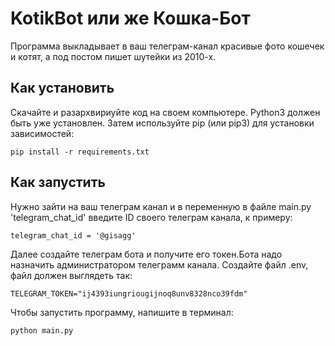 # KotikBot или же Кошка-Бот
Программа выкладывает в ваш телеграм-канал красивые фото кошечек и котят, а под постом пишет шутейки из 2010-х.
## Как установить
Скачайте и разархвириуйте код на своем компьютере.
Python3 должен быть уже установлен. Затем используйте pip (или pip3) для установки зависимостей:
```
pip install -r requirements.txt
```
## Как запустить
Нужно зайти на ваш телеграм канал и в переменную в файле main.py 'telegram_chat_id' введите ID своего телеграм канала, к примеру:
```
telegram_chat_id = '@gisagg'
```
Далее создайте телеграм бота и получите его токен.Бота надо назначить администратором телеграмм канала.
Создайте файл .env, файл должен выглядеть так:
```
TELEGRAM_TOKEN="ij4393iungriougijnoq8unv8328nco39fdm"
```
Чтобы запустить программу, напишите в терминал:
```
python main.py
```